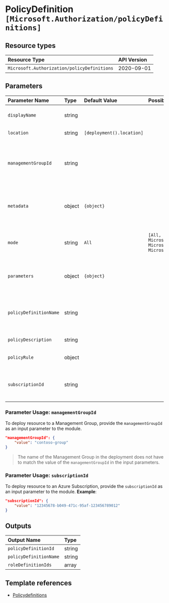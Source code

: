 # PolicyDefinition `[Microsoft.Authorization/policyDefinitions]`

## Resource types

| Resource Type | API Version |
| :-- | :-- |
| `Microsoft.Authorization/policyDefinitions` | 2020-09-01 |

## Parameters

| Parameter Name | Type | Default Value | Possible Values | Description |
| :-- | :-- | :-- | :-- | :-- |
| `displayName` | string |  |  | Optional. The display name of the policy definition. |
| `location` | string | `[deployment().location]` |  | Optional. Location for all resources. |
| `managementGroupId` | string |  |  | Optional. The resource ID of the Management Group (Scope). Cannot be used with subscriptionId and does not support tenant level deployment (i.e. '/') |
| `metadata` | object | `{object}` |  | Optional. The policy Definition metadata. Metadata is an open ended object and is typically a collection of key-value pairs. |
| `mode` | string | `All` | `[All, Indexed, Microsoft.KeyVault.Data, Microsoft.ContainerService.Data, Microsoft.Kubernetes.Data]` | Optional. The policy definition mode. Default is All, Some examples are All, Indexed, Microsoft.KeyVault.Data. |
| `parameters` | object | `{object}` |  | Optional. The policy definition parameters that can be used in policy definition references. |
| `policyDefinitionName` | string |  |  | Required. Specifies the name of the policy definition. Space characters will be replaced by (-) and converted to lowercase |
| `policyDescription` | string |  |  | Optional. The policy definition description. |
| `policyRule` | object |  |  | Required. The Policy Rule details for the Policy Definition |
| `subscriptionId` | string |  |  | Optional. The resource ID of the Azure Subscription (Scope). Cannot be used with managementGroupId |

### Parameter Usage: `managementGroupId`

To deploy resource to a Management Group, provide the `managementGroupId` as an input parameter to the module.

```json
"managementGroupId": {
    "value": "contoso-group"
}
```

> The name of the Management Group in the deployment does not have to match the value of the `managementGroupId` in the input parameters.

### Parameter Usage: `subscriptionId`

To deploy resource to an Azure Subscription, provide the `subscriptionId` as an input parameter to the module. **Example**:

```json
"subscriptionId": {
    "value": "12345678-b049-471c-95af-123456789012"
}
```

## Outputs

| Output Name | Type |
| :-- | :-- |
| `policyDefinitionId` | string |
| `policyDefinitionName` | string |
| `roleDefinitionIds` | array |

## Template references

- [Policydefinitions](https://docs.microsoft.com/en-us/azure/templates/Microsoft.Authorization/2020-09-01/policyDefinitions)
